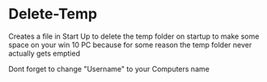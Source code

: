 # Delete-Temp

Creates a file in Start Up to delete the temp folder on startup to make some space on your win 10 PC because for some reason the temp folder never actually gets emptied

Dont forget to change "Username" to your Computers name
